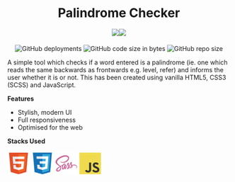 <div align="center">

<h1>Palindrome Checker</h1>

![](https://api.checklyhq.com/v1/badges/checks/ab42fb98-e534-45c1-b42f-865e97874835?style=for-the-badge&theme=dark)![](https://api.checklyhq.com/v1/badges/checks/ab42fb98-e534-45c1-b42f-865e97874835?style=for-the-badge&theme=dark&responseTime=true)<br><br>![GitHub deployments](https://img.shields.io/github/deployments/asbhogal/Palindrome-Checker/production?label=DEPLOYMENT%20STATE&style=for-the-badge&labelColor=000) ![GitHub code size in bytes](https://img.shields.io/github/languages/code-size/asbhogal/Palindrome-Checker?style=for-the-badge&labelColor=000) ![GitHub repo size](https://img.shields.io/github/repo-size/asbhogal/Palindrome-Checker?color=blueviolet&style=for-the-badge&labelColor=000)

</div>

A simple tool which checks if a word entered is a palindrome (ie. one which reads the same backwards as frontwards e.g. level, refer) and informs the user whether it is or not. This has been created using vanilla HTML5, CSS3 (SCSS) and JavaScript.

<strong>Features</strong>
 - Stylish, modern UI
 - Full responsiveness
 - Optimised for the web

 <strong>Stacks Used</strong>
<br><br>
<a target="_blank" rel="noopener noreferrer" href="https://github.com/devicons/devicon/blob/master/icons/html5/html5-original.svg"><img src="https://github.com/devicons/devicon/raw/master/icons/html5/html5-original.svg" alt="html5" width="50" height="50" style="max-width:100%;"></a>
<a target="_blank" rel="noopener noreferrer" href="https://github.com/devicons/devicon/blob/master/icons/css3/css3-original.svg"><img src="https://github.com/devicons/devicon/raw/master/icons/css3/css3-original.svg" alt="css3" width="50" height="50" style="max-width:100%;"></a>
<a target="_blank" rel="noopener noreferrer" href="https://github.com/devicons/devicon/blob/master/icons/sass/sass-original.svg"><img src="https://github.com/devicons/devicon/blob/master/icons/sass/sass-original.svg" alt="sass" width="50" height="50" style="max-width:100%;"></a>
<a target="_blank" rel="noopener noreferrer" href="https://github.com/devicons/devicon/blob/master/icons/javascript/javascript-original.svg"><img src="https://github.com/devicons/devicon/raw/master/icons/javascript/javascript-original.svg" alt="JavaScript" width="50" height="50" style="max-width:100%;"></a>